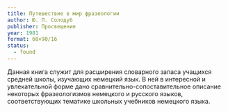 ```yaml
---
title: Путешествие в мир фразеологии
author: Ю. П. Солодуб
publisher: Просвещение
year: 1981
format: 60×90/16
status:
  - found
---
```


Данная книга служит для расширения словарного запаса учащихся средней школы, изучающих немецкий язык.
В ней в интересной и увлекательной форме дано сравнительно-сопоставительное описание некоторых фразеологизмов немецкого и русского языков, соответствующих тематике школьных учебников немецкого языка.
